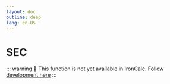 ```yaml
---
layout: doc
outline: deep
lang: en-US
---
```


# SEC

::: warning
🚧 This function is not yet available in IronCalc.
[Follow development here](https://github.com/ironcalc/IronCalc/labels/Functions)
:::